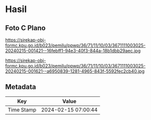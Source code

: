 # Hasil

## Foto C Plano

https://sirekap-obj-formc.kpu.go.id/b023/pemilu/ppwp/36/71/11/10/03/3671111003025-20240215-001421--16febff1-94e3-40f3-844a-18b1dbb29aec.jpg

https://sirekap-obj-formc.kpu.go.id/b023/pemilu/ppwp/36/71/11/10/03/3671111003025-20240215-001621--a6950839-1281-4965-843f-5592fec2cb40.jpg


## Metadata

| Key        | Value               |
| ---------- | ------------------- |
| Time Stamp | 2024-02-15 07:00:44 |



